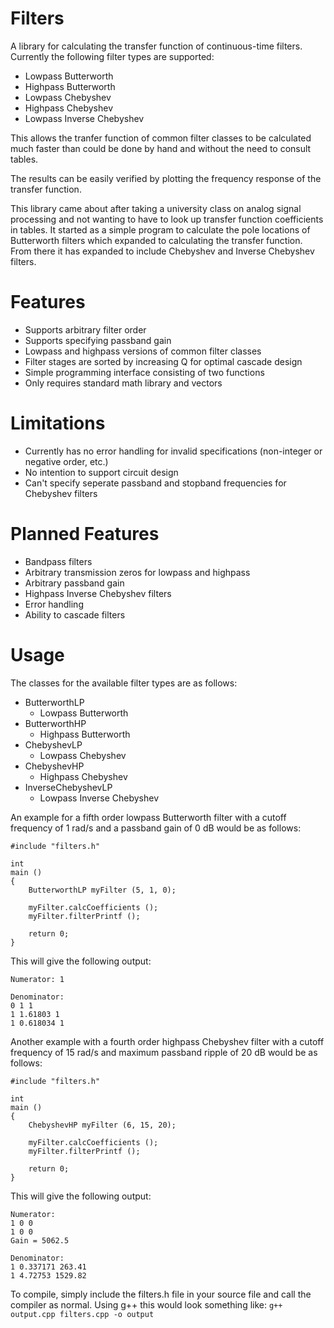 # Filters
A library for calculating the transfer function of continuous-time filters.
Currently the following filter types are supported:
* Lowpass Butterworth
* Highpass Butterworth
* Lowpass Chebyshev
* Highpass Chebyshev
* Lowpass Inverse Chebyshev

This allows the tranfer function of common filter classes to be calculated much faster than could be done by hand and without the need to consult tables.

The results can be easily verified by plotting the frequency response of the transfer function.

This library came about after taking a university class on analog signal processing and not wanting to have to look up transfer function coefficients in tables.
It started as a simple program to calculate the pole locations of Butterworth filters which expanded to calculating the transfer function. From there it has expanded
to include Chebyshev and Inverse Chebyshev filters.

# Features
* Supports arbitrary filter order
* Supports specifying passband gain
* Lowpass and highpass versions of common filter classes
* Filter stages are sorted by increasing Q for optimal cascade design
* Simple programming interface consisting of two functions
* Only requires standard math library and vectors

# Limitations
* Currently has no error handling for invalid specifications (non-integer or negative order, etc.)
* No intention to support circuit design
* Can't specify seperate passband and stopband frequencies for Chebyshev filters

# Planned Features
* Bandpass filters
* Arbitrary transmission zeros for lowpass and highpass
* Arbitrary passband gain
* Highpass Inverse Chebyshev filters
* Error handling
* Ability to cascade filters

# Usage
The classes for the available filter types are as follows:
* ButterworthLP
	* Lowpass Butterworth
* ButterworthHP
	* Highpass Butterworth
* ChebyshevLP
	* Lowpass Chebyshev
* ChebyshevHP
	* Highpass Chebyshev
* InverseChebyshevLP
	* Lowpass Inverse Chebyshev

An example for a fifth order lowpass Butterworth filter with a cutoff frequency of 1 rad/s and a passband gain of 0 dB would be as follows:

```
#include "filters.h"

int
main ()
{
	ButterworthLP myFilter (5, 1, 0);

	myFilter.calcCoefficients ();
	myFilter.filterPrintf ();

	return 0;
}
```

This will give the following output:
```
Numerator: 1

Denominator:
0 1 1
1 1.61803 1
1 0.618034 1
```

Another example with a fourth order highpass Chebyshev filter with a cutoff frequency of 15 rad/s and maximum passband ripple of 20 dB would be as follows:

```
#include "filters.h"

int
main ()
{
	ChebyshevHP myFilter (6, 15, 20);

	myFilter.calcCoefficients ();
	myFilter.filterPrintf ();

	return 0;
}
```

This will give the following output:

```
Numerator:
1 0 0
1 0 0
Gain = 5062.5

Denominator:
1 0.337171 263.41 
1 4.72753 1529.82
```

To compile, simply include the filters.h file in your source file and call the compiler as normal.
Using g++ this would look something like:
 `g++ output.cpp filters.cpp -o output`

